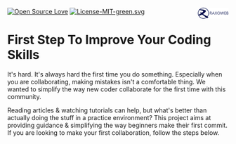 [![Open Source Love](https://badges.frapsoft.com/os/v1/open-source.svg?v=103)](https://github.com/raxoweb-first-step/)
[<img align="right" width="70" src="assets/logo-full.png">](https://www.raxoweb.com)
[![License-MIT-green.svg](https://img.shields.io/badge/License-MIT-green.svg)](https://opensource.org/licenses/MIT)


# First Step To Improve Your Coding Skills

It's hard. It's always hard the first time you do something. Especially when you are collaborating, making mistakes isn't a comfortable thing. We wanted to simplify the way new coder collaborate for the first time with this community.

Reading articles & watching tutorials can help, but what's better than actually doing the stuff in a practice environment? This project aims at providing guidance & simplifying the way beginners make their first commit. If you are looking to make your first collaboration, follow the steps below.
